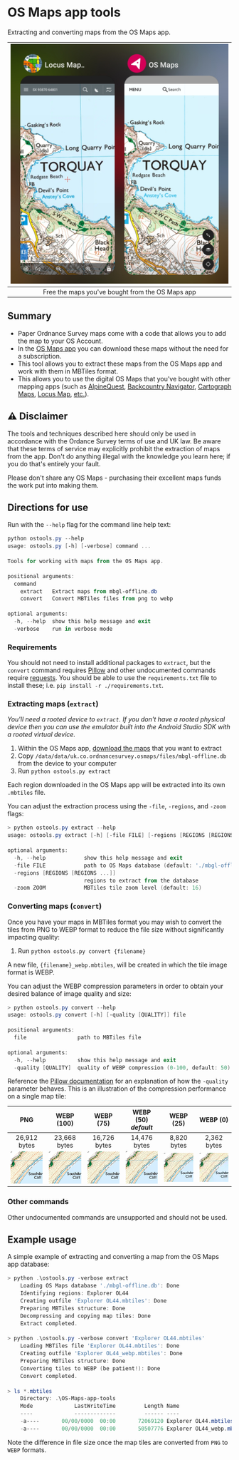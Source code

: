 # OS Maps app tools
Extracting and converting maps from the OS Maps app.

| ![Free the maps you've bought from the OS Maps app](./resources/screenshot.jpg) |
| :---: |
| Free the maps you've bought from the OS Maps app |

## Summary
* Paper Ordnance Survey maps come with a code that allows you to add the map to your OS Account.
* In the [OS Maps app](https://shop.ordnancesurvey.co.uk/apps/os-maps-subscriptions/#app) you can download these maps without the need for a subscription.
* This tool allows you to extract these maps from the OS Maps app and work with them in MBTiles format.
* This allows you to use the digital OS Maps that you've bought with other mapping apps (such as [AlpineQuest](https://alpinequest.net/en/help/v2/maps/file-based-select), [Backcountry Navigator](https://www.backcountrynavigator.com/backcountry-navigator-pro), [Cartograph Maps](https://www.cartograph.eu/v3/), [Locus Map](https://www.locusmap.app/), [etc.](https://www.cumbriasoaringclub.co.uk/kb/osm.php#apps)).

## :warning: Disclaimer
The tools and techniques described here should only be used in accordance with the Ordance Survey terms of use and UK law. Be aware that these terms of service may explicitly prohibit the extraction of maps from the app. Don't do anything illegal with the knowledge you learn here; if you do that's entirely your fault.

Please don't share any OS Maps - purchasing their excellent maps funds the work put into making them.

## Directions for use
Run with the `--help` flag for the command line help text:

```powershell
python ostools.py --help
usage: ostools.py [-h] [-verbose] command ...

Tools for working with maps from the OS Maps app.

positional arguments:
  command
    extract   Extract maps from mbgl-offline.db
    convert   Convert MBTiles files from png to webp

optional arguments:
  -h, --help  show this help message and exit
  -verbose    run in verbose mode
```

### Requirements
You should not need to install additional packages to `extract`, but the `convert` command requires [Pillow](https://pillow.readthedocs.io/en/stable/installation.html) and other undocumented commands require [requests](https://requests.readthedocs.io/en/latest/user/install/#install). You should be able to use the `requirements.txt` file to install these; i.e. `pip install -r ./requirements.txt`.

### Extracting maps (`extract`)
_You'll need a rooted device to `extract`. If you don't have a rooted physical device then you can use the emulator built into the Android Studio SDK with a rooted virtual device._

1. Within the OS Maps app, [download the maps](https://osmaps.com/os-maps-help?categoryId=631349&article=637593#article-id-637593) that you want to extract
1. Copy `/data/data/uk.co.ordnancesurvey.osmaps/files/mbgl-offline.db` from the device to your computer
1. Run `python ostools.py extract`

Each region downloaded in the OS Maps app will be extracted into its own `.mbtiles` file.

You can adjust the extraction process using the `-file`, `-regions`, and `-zoom` flags:

```powershell
> python ostools.py extract --help
usage: ostools.py extract [-h] [-file FILE] [-regions [REGIONS [REGIONS ...]]] [-zoom ZOOM]

optional arguments:
  -h, --help            show this help message and exit
  -file FILE            path to OS Maps database (default: './mbgl-offline.db')
  -regions [REGIONS [REGIONS ...]]
                        regions to extract from the database
  -zoom ZOOM            MBTiles tile zoom level (default: 16)
```

### Converting maps (`convert`)
Once you have your maps in MBTiles format you may wish to convert the tiles from PNG to WEBP format to reduce the file size without significantly impacting quality:

1. Run `python ostools.py convert {filename}`

A new file, `{filename}_webp.mbtiles`, will be created in which the tile image format is WEBP.

You can adjust the WEBP compression parameters in order to obtain your desired balance of image quality and size:

```powershell
> python ostools.py convert --help
usage: ostools.py convert [-h] [-quality [QUALITY]] file

positional arguments:
  file                path to MBTiles file

optional arguments:
  -h, --help          show this help message and exit
  -quality [QUALITY]  quality of WEBP compression (0-100, default: 50)
```

Reference the [Pillow documentation](https://pillow.readthedocs.io/en/stable/handbook/image-file-formats.html#webp) for an explanation of how the `-quality` parameter behaves. This is an illustration of the compression performance on a single map tile:

| PNG | WEBP (100) | WEBP (75) | WEBP (50) _default_ | WEBP (25) | WEBP (0) |
| :---: | :---: | :---: | :---: | :---: | :---: |
| 26,912 bytes | 23,668 bytes | 16,726 bytes | 14,476 bytes | 8,820 bytes | 2,362 bytes |
| ![original tile](./resources/original.png) | ![compressed tile](./resources/100.webp) | ![compressed tile](./resources/75.webp) | ![compressed tile](./resources/50.webp) | ![compressed tile](./resources/25.webp) | ![compressed tile](./resources/0.webp) |

### Other commands
Other undocumented commands are unsupported and should not be used.

## Example usage
A simple example of extracting and converting a map from the OS Maps app database:

```powershell
> python .\ostools.py -verbose extract
    Loading OS Maps database './mbgl-offline.db': Done
    Identifying regions: Explorer OL44
    Creating outfile 'Explorer OL44.mbtiles': Done
    Preparing MBTiles structure: Done
    Decompressing and copying map tiles: Done
    Extract completed.

> python .\ostools.py -verbose convert 'Explorer OL44.mbtiles'
    Loading MBTiles file 'Explorer OL44.mbtiles': Done
    Creating outfile 'Explorer OL44_webp.mbtiles': Done
    Preparing MBTiles structure: Done
    Converting tiles to WEBP (be patient!): Done
    Convert completed.

> ls *.mbtiles
    Directory: .\OS-Maps-app-tools
    Mode             LastWriteTime         Length Name
    ----             -------------         ------ ----
    -a----       00/00/0000  00:00       72069120 Explorer OL44.mbtiles
    -a----       00/00/0000  00:00       50507776 Explorer OL44_webp.mbtiles
```

Note the difference in file size once the map tiles are converted from `PNG` to `WEBP` formats.